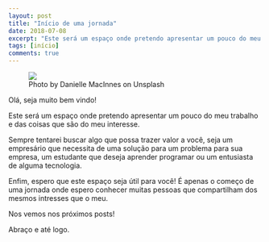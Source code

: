 ```yaml
---
layout: post
title: "Início de uma jornada"
date: 2018-07-08
excerpt: "Este será um espaço onde pretendo apresentar um pouco do meu trabalho e das coisas que são do meu interesse."
tags: [início]
comments: true
---
```


<figure>
	<img src="https://images.unsplash.com/photo-1489533119213-66a5cd877091?ixlib=rb-0.3.5&s=098756951db7598dcb32d8aaf848e9a9&auto=format&fit=crop&w=1502&q=80">
	<figcaption>Photo by Danielle MacInnes on Unsplash</figcaption>
</figure>

Olá, seja muito bem vindo!

Este será um espaço onde pretendo apresentar um pouco do meu trabalho e das coisas que são do meu interesse. 

Sempre tentarei buscar algo que possa trazer valor a você, seja um empresário que necessita de uma solução para um problema para sua empresa, um estudante que deseja aprender programar ou um entusiasta de alguma tecnologia.

Enfim, espero que este espaço seja útil para você! É apenas o começo de uma jornada onde espero conhecer muitas pessoas que compartilham dos mesmos intresses que o meu.

Nos vemos nos próximos posts!

Abraço e até logo.
